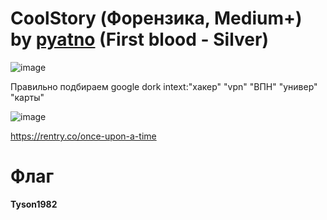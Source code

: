 # CoolStory (Форензика, Medium+) by [pyatno](https://github.com/pyatno) (First blood - Silver)

![image](https://github.com/rolegiv/CTF-Writeups/assets/147992165/c9a9bd6c-bc34-4992-ae82-cab222cb8e6f)

Правильно подбираем google dork intext:"хакер" "vpn" "ВПН" "универ" "карты"

![image](https://github.com/rolegiv/CTF-Writeups/assets/147992165/54717b79-6668-45e8-9017-dc485edda083)

https://rentry.co/once-upon-a-time

# Флаг
**Tyson1982**
